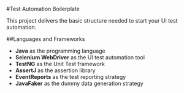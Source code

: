 #Test Automation Boilerplate

This project delivers the basic structure needed to start your UI test automation.

##Languages and Frameworks
* **Java** as the programming language
* **Selenium WebDriver** as the UI test automation tool
* **TestNG** as the Unit Test framework
* **AssertJ** as the assertion library
* **EventReports** as the test reporting strategy
* **JavaFaker** as the dummy data generation strategy